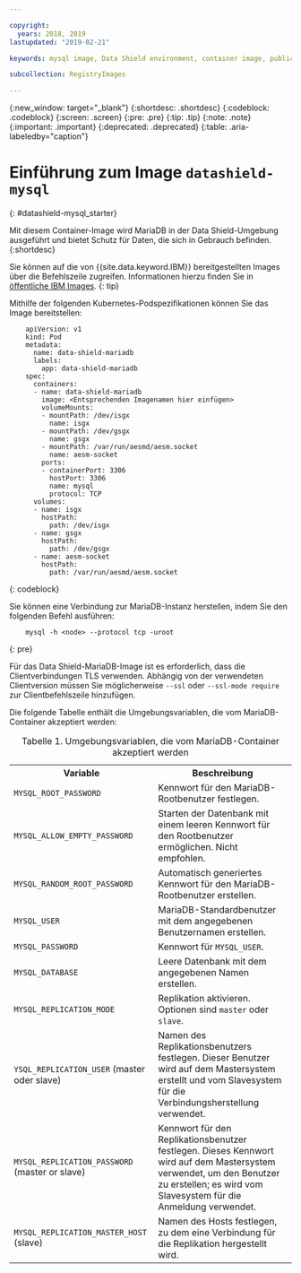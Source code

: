```yaml
---

copyright:
  years: 2018, 2019
lastupdated: "2019-02-21"

keywords: mysql image, Data Shield environment, container image, public image

subcollection: RegistryImages

---
```


{:new_window: target="_blank"}
{:shortdesc: .shortdesc}
{:codeblock: .codeblock}
{:screen: .screen}
{:pre: .pre}
{:tip: .tip}
{:note: .note}
{:important: .important}
{:deprecated: .deprecated}
{:table: .aria-labeledby="caption"}

# Einführung zum Image `datashield-mysql`
{: #datashield-mysql_starter}

Mit diesem Container-Image wird MariaDB in der Data Shield-Umgebung ausgeführt und bietet Schutz für Daten, die sich in Gebrauch befinden.
{:shortdesc}

Sie können auf die von {{site.data.keyword.IBM}} bereitgestellten Images über die Befehlszeile zugreifen. Informationen hierzu finden Sie in [öffentliche IBM Images](/docs/services/Registry?topic=registry-public_images#public_images).
{: tip}

Mithilfe der folgenden Kubernetes-Podspezifikationen können Sie das Image bereitstellen:

```
    apiVersion: v1
    kind: Pod
    metadata:
      name: data-shield-mariadb
      labels:
        app: data-shield-mariadb
    spec:
      containers:
      - name: data-shield-mariadb
        image: <Entsprechenden Imagenamen hier einfügen>
        volumeMounts:
        - mountPath: /dev/isgx
          name: isgx
        - mountPath: /dev/gsgx
          name: gsgx
        - mountPath: /var/run/aesmd/aesm.socket
          name: aesm-socket
        ports:
        - containerPort: 3306
          hostPort: 3306
          name: mysql
          protocol: TCP
      volumes:
      - name: isgx
        hostPath:
          path: /dev/isgx
      - name: gsgx
        hostPath:
          path: /dev/gsgx
      - name: aesm-socket
        hostPath:
          path: /var/run/aesmd/aesm.socket
```
{: codeblock}

Sie können eine Verbindung zur MariaDB-Instanz herstellen, indem Sie den folgenden Befehl ausführen:

```
    mysql -h <node> --protocol tcp -uroot
```
{: pre}

Für das Data Shield-MariaDB-Image ist es erforderlich, dass die Clientverbindungen TLS verwenden. Abhängig von der verwendeten Clientversion müssen Sie möglicherweise `--ssl` oder `--ssl-mode require` zur Clientbefehlszeile hinzufügen.

Die folgende Tabelle enthält die Umgebungsvariablen, die vom MariaDB-Container akzeptiert werden:

<table>
<caption>Tabelle 1. Umgebungsvariablen, die vom MariaDB-Container akzeptiert werden</caption>
  <tr>
    <th>Variable</th>
    <th>Beschreibung</th>
  </tr>
  <tr>
    <td><code>MYSQL_ROOT_PASSWORD</code></td>
    <td>Kennwort für den MariaDB-Rootbenutzer festlegen. </td>
  </tr>
  <tr>
    <td><code>MYSQL_ALLOW_EMPTY_PASSWORD</code></td>
    <td>Starten der Datenbank mit einem leeren Kennwort für den Rootbenutzer ermöglichen. Nicht empfohlen. </td>
  </tr>
  <tr>
    <td><code>MYSQL_RANDOM_ROOT_PASSWORD</code></td>
    <td>Automatisch generiertes Kennwort für den MariaDB-Rootbenutzer erstellen. </td>
  </tr>
  <tr>
    <td><code>MYSQL_USER</code></td>
    <td>MariaDB-Standardbenutzer mit dem angegebenen Benutzernamen erstellen. </td>
  </tr>
  <tr>
    <td><code>MYSQL_PASSWORD</code></td>
    <td>Kennwort für <code>MYSQL_USER</code>. </td>
  </tr>
  <tr>
    <td><code>MYSQL_DATABASE</code></td>
    <td>Leere Datenbank mit dem angegebenen Namen erstellen. </td>
  </tr>
  <tr>
    <td><code>MYSQL_REPLICATION_MODE</code></td>
    <td>Replikation aktivieren. Optionen sind <code>master</code> oder <code>slave</code>. </td>
  </tr>
  <tr>
    <td><code>YSQL_REPLICATION_USER</code> (master oder slave)</td>
    <td>Namen des Replikationsbenutzers festlegen. Dieser Benutzer wird auf dem Mastersystem erstellt und vom Slavesystem für die Verbindungsherstellung verwendet. </td>
  </tr>
  <tr>
    <td><code>MYSQL_REPLICATION_PASSWORD</code> (master or slave)</td>
    <td>Kennwort für den Replikationsbenutzer festlegen. Dieses Kennwort wird auf dem Mastersystem verwendet, um den Benutzer zu erstellen; es wird vom Slavesystem für die Anmeldung verwendet. </td>
  </tr>
  <tr>
    <td><code>MYSQL_REPLICATION_MASTER_HOST</code> (slave)</td>
    <td>Namen des Hosts festlegen, zu dem eine Verbindung für die Replikation hergestellt wird. </td>
  </tr>
</table>
